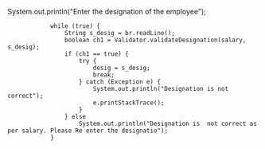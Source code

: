 System.out.println("Enter the designation of the employee");

				while (true) {
					String s_desig = br.readLine();
					boolean ch1 = Validator.validateDesignation(salary, s_desig);
					if (ch1 == true) {
						try {
							desig = s_desig;
							break;
						} catch (Exception e) {
							System.out.println("Designation is not correct");
							e.printStackTrace();
						}
					} else
						System.out.println("Designation is  not correct as per salary. Please Re enter the designatio");
				}
